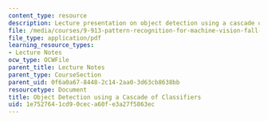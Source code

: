 ```yaml
---
content_type: resource
description: Lecture presentation on object detection using a cascade of classifiers.
file: /media/courses/9-913-pattern-recognition-for-machine-vision-fall-2004/1e7527641cd90ceca60fe3a27f5863ec_obj_detect_lec.pdf
file_type: application/pdf
learning_resource_types:
- Lecture Notes
ocw_type: OCWFile
parent_title: Lecture Notes
parent_type: CourseSection
parent_uid: 0f6a0a67-8448-2c14-2aa0-3d63cb8638bb
resourcetype: Document
title: Object Detection using a Cascade of Classifiers
uid: 1e752764-1cd9-0cec-a60f-e3a27f5863ec
---
```

